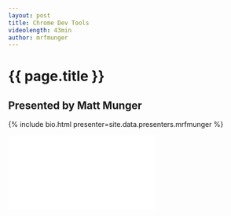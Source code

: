 ```yaml
---
layout: post
title: Chrome Dev Tools
videolength: 43min
author: mrfmunger
---
```


# {{ page.title }}

## Presented by Matt Munger

{% include bio.html presenter=site.data.presenters.mrfmunger %}

<div class="fluid-width-video-wrapper"><iframe src="//www.youtube.com/embed/Som7VZSBu-U" frameborder="0" allowfullscreen></iframe></div>

